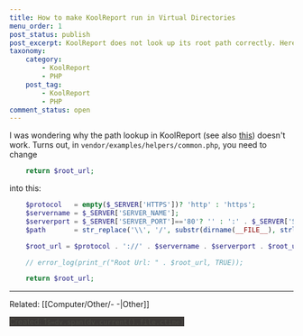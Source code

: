 ```yaml
---
title: How to make KoolReport run in Virtual Directories
menu_order: 1
post_status: publish
post_excerpt: KoolReport does not look up its root path correctly. Here's a fix.
taxonomy:
    category:
        - KoolReport
        - PHP
    post_tag:
        - KoolReport
        - PHP
comment_status: open
---
```


I was wondering why the path lookup in KoolReport (see also [this](https://www.mnott.de/how-to-install-apache-http-server-on-windows/)) doesn't work. Turns out, in `vendor/examples/helpers/common.php`, you need to change

```php
	return $root_url;
```

into this:

```php
    $protocol   = empty($_SERVER['HTTPS'])? 'http' : 'https';
    $servername = $_SERVER['SERVER_NAME'];
    $serverport = $_SERVER['SERVER_PORT']=='80'? '' : ':' . $_SERVER['SERVER_PORT'];
    $path       = str_replace('\\', '/', substr(dirname(__FILE__), strlen($_SERVER['DOCUMENT_ROOT'])));

    $root_url = $protocol . '://' . $servername . $serverport . $root_url;

    // error_log(print_r("Root Url: " . $root_url, TRUE));

    return $root_url;
```


---
Related: [[Computer/Other/- -|Other]]


<mark style="margin-top: 100; background-color: #3B3836; color: #494942">Created: 1`$=dv.span(dv.current().file.ctime)`</mark>